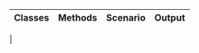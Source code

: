 | Classes | Methods           | Scenario                                     | Output                          |
|---------|-------------------|----------------------------------------------|---------------------------------|
|     